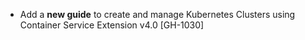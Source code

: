 * Add a **new guide** to create and manage Kubernetes Clusters using Container Service Extension v4.0 [GH-1030]
